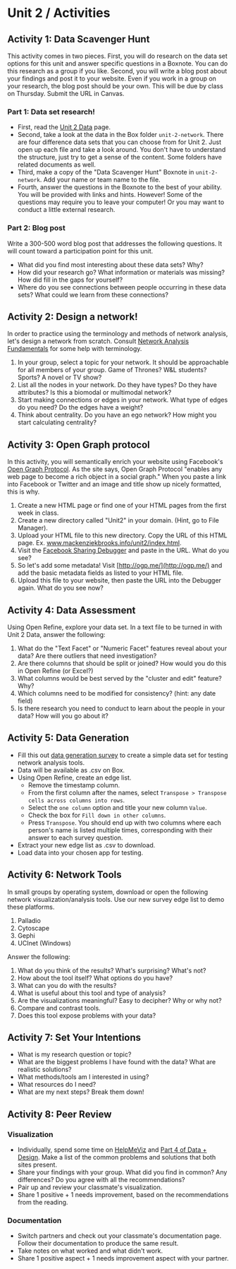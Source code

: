 # Unit 2 / Activities

## Activity 1: Data Scavenger Hunt
This activity comes in two pieces. First, you will do research on the data set options for this unit and answer specific questions in a Boxnote. You can do this research as a group if you like. Second, you will write a blog post about your findings and post it to your website. Even if you work in a group on your research, the blog post should be your own. This will be due by class on Thursday. Submit the URL in Canvas. 

### Part 1: Data set research! 
* First, read the [Unit 2 Data](unit2_data.md) page. 
* Second, take a look at the data in the Box folder `unit-2-network`. There are four difference data sets that you can choose from for Unit 2. Just open up each file and take a look around. You don't have to understand the structure, just try to get a sense of the content. Some folders have related documents as well. 
* Third, make a copy of the "Data Scavenger Hunt" Boxnote in `unit-2-network`. Add your name or team name to the file. 
* Fourth, answer the questions in the Boxnote to the best of your ability. You will be provided with links and hints. However! Some of the questions may require you to leave your computer! Or you may want to conduct a little external research. 

### Part 2: Blog post
Write a 300-500 word blog post that addresses the following questions. It will count toward a participation point for this unit. 

* What did you find most interesting about these data sets? Why? 
* How did your research go? What information or materials was missing? How did fill in the gaps for yourself? 
* Where do you see connections between people occurring in these data sets? What could we learn from these connections? 



## Activity 2: Design a network!

In order to practice using the terminology and methods of network analysis, let's design a network from scratch. Consult [Network Analysis Fundamentals](http://www.themacroscope.org/?page_id=892) for some help with terminology.  
1. In your group, select a topic for your network. It should be approachable for all members of your group. Game of Thrones? W&L students? Sports? A novel or TV show?  
2. List all the nodes in your network. Do they have types? Do they have attributes? Is this a biomodal or multimodal network?  
3. Start making connections or edges in your network. What type of edges do you need? Do the edges have a weight?  
4. Think about centrality. Do you have an ego network? How might you start calculating centrality?
 


## Activity 3: Open Graph protocol

In this activity, you will semantically enrich your website using Facebook's [Open Graph Protocol](http://ogp.me/). As the site says, Open Graph Protocol "enables any web page to become a rich object in a social graph." When you paste a link into Facebook or Twitter and an image and title show up nicely formatted, this is why.  
1. Create a new HTML page or find one of your HTML pages from the first week in class.  
2. Create a new directory called "Unit2" in your domain. \(Hint, go to File Manager\).  
3. Upload your HTML file to this new directory. Copy the URL of this HTML page. Ex. www.mackenziekbrooks.info/unit2/index.html.  
4. Visit the [Facebook Sharing Debugger](https://developers.facebook.com/tools/debug/sharing/) and paste in the URL. What do you see?  
5. So let's add some metadata! Visit [http://ogp.me/](http://ogp.me/) and add the basic metadata fields as listed to your HTML file.  
6. Upload this file to your website, then paste the URL into the Debugger again. What do you see now?

## Activity 4: Data Assessment

Using Open Refine, explore your data set. In a text file to be turned in with Unit 2 Data, answer the following:  
1. What do the "Text Facet" or "Numeric Facet" features reveal about your data? Are there outliers that need investigation?  
2. Are there columns that should be split or joined? How would you do this in Open Refine \(or Excel?\)  
3. What columns would be best served by the "cluster and edit" feature? Why?  
4. Which columns need to be modified for consistency? \(hint: any date field\)  
5. Is there research you need to conduct to learn about the people in your data? How will you go about it?

## Activity 5: Data Generation

* Fill this out [data generation survey](https://forms.gle/keb9x2rTtPK3UgLy8) to create a simple data set for testing network analysis tools. 
* Data will be available as .csv on Box. 
* Using Open Refine, create an edge list. 
  * Remove the timestamp column.
  * From the first column after the names, select ```Transpose > Transpose cells across columns into rows```.
  * Select the ```one column``` option and title your new column ```Value```. 
  * Check the box for ```Fill down in other columns```.
  * Press ```Transpose```. You should end up with two columns where each person's name is listed multiple times, corresponding with their answer to each survey question.
* Extract your new edge list as .csv to download.
* Load data into your chosen app for testing.

## Activity 6: Network Tools
In small groups by operating system, download or open the following network visualization/analysis tools. Use our new survey edge list to demo these platforms. 

1. Palladio
2. Cytoscape
3. Gephi 
4. UCInet (Windows)

Answer the following: 

1. What do you think of the results? What's surprising? What's not?
2. How about the tool itself? What options do you have?
3. What can you do with the results?
4. What is useful about this tool and type of analysis?
5. Are the visualizations meaningful? Easy to decipher? Why or why not?
6. Compare and contrast tools.
7. Does this tool expose problems with your data? 


## Activity 7: Set Your Intentions

* What is my research question or topic?
* What are the biggest problems I have found with the data? What are realistic solutions?
* What methods/tools am I interested in using?
* What resources do I need?
* What are my next steps? Break them down!

## Activity 8: Peer Review

### Visualization

* Individually, spend some time on [HelpMeViz](http://helpmeviz.com) and [Part 4 of Data + Design](https://infoactive.co/data-design/part04.html). Make a list of the common problems and solutions that both sites present. 
* Share your findings with your group. What did you find in common? Any differences? Do you agree with all the recommendations? 
* Pair up and review your classmate's visualization. 
* Share 1 positive + 1 needs improvement, based on the recommendations from the reading. 


### Documentation

* Switch partners and check out your classmate's documentation page. Follow their documentation to produce the same result.
* Take notes on what worked and what didn't work. 
* Share 1 positive aspect + 1 needs improvement aspect with your partner. 




